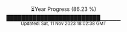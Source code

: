 <p align="center">
⏳Year Progress (86.23 %) <br>
█████████████████████████▁▁▁▁▁ <br>
<sub>Updated: Sat, 11 Nov 2023 18:02:38 GMT</sub>
</p>

